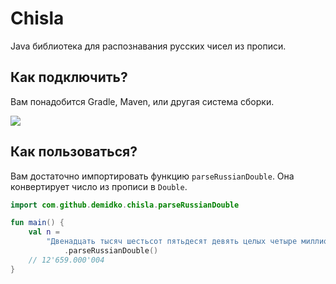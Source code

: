 # Chisla

Java библиотека для распознавания русских чисел из прописи.

## Как подключить?

Вам понадобится Gradle, Maven, или другая система сборки.

[![](https://jitpack.io/v/demidko/chisla.svg)](https://jitpack.io/#demidko/chisla)

## Как пользоваться?

Вам достаточно импортировать функцию `parseRussianDouble`. Она конвертирует число из прописи
в `Double`.

```kotlin
import com.github.demidko.chisla.parseRussianDouble

fun main() {
    val n =
        "Двенадцать тысяч шестьсот пятьдесят девять целых четыре миллионных"
            .parseRussianDouble()
    // 12'659.000'004
}
```










